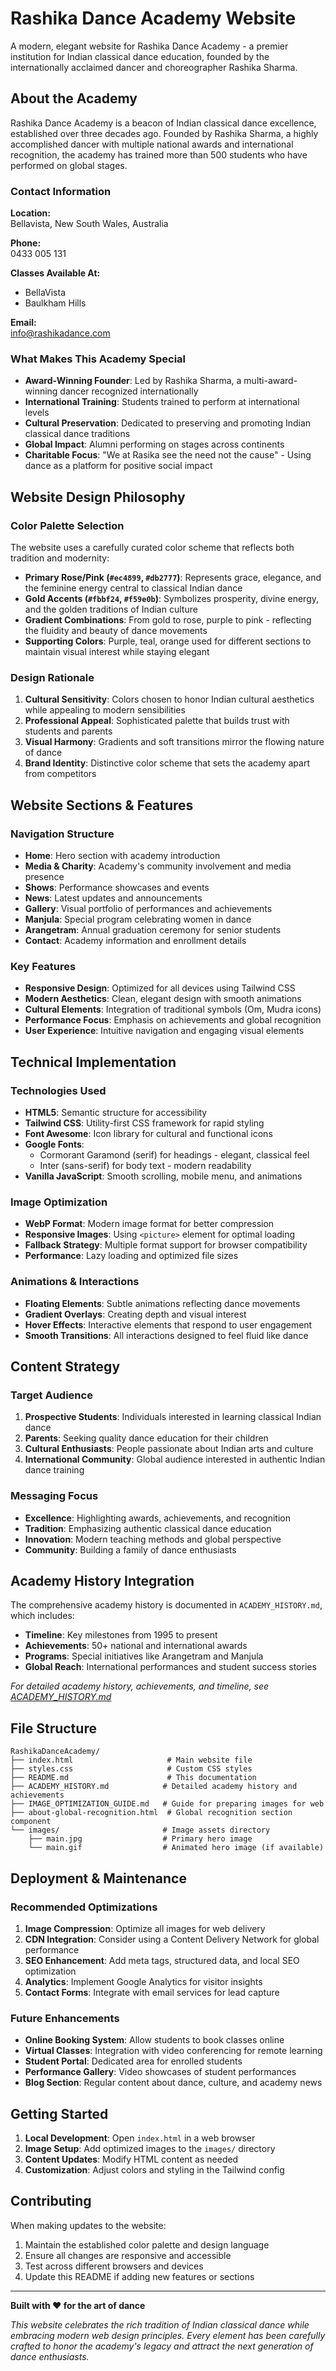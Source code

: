 # Rashika Dance Academy Website

A modern, elegant website for Rashika Dance Academy - a premier institution for Indian classical dance education, founded by the internationally acclaimed dancer and choreographer Rashika Sharma.

## About the Academy

Rashika Dance Academy is a beacon of Indian classical dance excellence, established over three decades ago. Founded by Rashika Sharma, a highly accomplished dancer with multiple national awards and international recognition, the academy has trained more than 500 students who have performed on global stages.

### Contact Information

**Location:**  
Bellavista, New South Wales, Australia

**Phone:**  
0433 005 131

**Classes Available At:**  
- BellaVista
- Baulkham Hills

**Email:**  
info@rashikadance.com

### What Makes This Academy Special
- **Award-Winning Founder**: Led by Rashika Sharma, a multi-award-winning dancer recognized internationally
- **International Training**: Students trained to perform at international levels
- **Cultural Preservation**: Dedicated to preserving and promoting Indian classical dance traditions
- **Global Impact**: Alumni performing on stages across continents
- **Charitable Focus**: "We at Rasika see the need not the cause" - Using dance as a platform for positive social impact

## Website Design Philosophy

### Color Palette Selection
The website uses a carefully curated color scheme that reflects both tradition and modernity:

- **Primary Rose/Pink (`#ec4899`, `#db2777`)**: Represents grace, elegance, and the feminine energy central to classical Indian dance
- **Gold Accents (`#fbbf24`, `#f59e0b`)**: Symbolizes prosperity, divine energy, and the golden traditions of Indian culture
- **Gradient Combinations**: From gold to rose, purple to pink - reflecting the fluidity and beauty of dance movements
- **Supporting Colors**: Purple, teal, orange used for different sections to maintain visual interest while staying elegant

### Design Rationale
1. **Cultural Sensitivity**: Colors chosen to honor Indian cultural aesthetics while appealing to modern sensibilities
2. **Professional Appeal**: Sophisticated palette that builds trust with students and parents
3. **Visual Harmony**: Gradients and soft transitions mirror the flowing nature of dance
4. **Brand Identity**: Distinctive color scheme that sets the academy apart from competitors

## Website Sections & Features

### Navigation Structure
- **Home**: Hero section with academy introduction
- **Media & Charity**: Academy's community involvement and media presence
- **Shows**: Performance showcases and events
- **News**: Latest updates and announcements
- **Gallery**: Visual portfolio of performances and achievements
- **Manjula**: Special program celebrating women in dance
- **Arangetram**: Annual graduation ceremony for senior students
- **Contact**: Academy information and enrollment details

### Key Features
- **Responsive Design**: Optimized for all devices using Tailwind CSS
- **Modern Aesthetics**: Clean, elegant design with smooth animations
- **Cultural Elements**: Integration of traditional symbols (Om, Mudra icons)
- **Performance Focus**: Emphasis on achievements and global recognition
- **User Experience**: Intuitive navigation and engaging visual elements

## Technical Implementation

### Technologies Used
- **HTML5**: Semantic structure for accessibility
- **Tailwind CSS**: Utility-first CSS framework for rapid styling
- **Font Awesome**: Icon library for cultural and functional icons
- **Google Fonts**: 
  - Cormorant Garamond (serif) for headings - elegant, classical feel
  - Inter (sans-serif) for body text - modern readability
- **Vanilla JavaScript**: Smooth scrolling, mobile menu, and animations

### Image Optimization
- **WebP Format**: Modern image format for better compression
- **Responsive Images**: Using `<picture>` element for optimal loading
- **Fallback Strategy**: Multiple format support for browser compatibility
- **Performance**: Lazy loading and optimized file sizes

### Animations & Interactions
- **Floating Elements**: Subtle animations reflecting dance movements
- **Gradient Overlays**: Creating depth and visual interest
- **Hover Effects**: Interactive elements that respond to user engagement
- **Smooth Transitions**: All interactions designed to feel fluid like dance

## Content Strategy

### Target Audience
1. **Prospective Students**: Individuals interested in learning classical Indian dance
2. **Parents**: Seeking quality dance education for their children
3. **Cultural Enthusiasts**: People passionate about Indian arts and culture
4. **International Community**: Global audience interested in authentic Indian dance training

### Messaging Focus
- **Excellence**: Highlighting awards, achievements, and recognition
- **Tradition**: Emphasizing authentic classical dance education
- **Innovation**: Modern teaching methods and global perspective
- **Community**: Building a family of dance enthusiasts

## Academy History Integration

The comprehensive academy history is documented in `ACADEMY_HISTORY.md`, which includes:
- **Timeline**: Key milestones from 1995 to present
- **Achievements**: 50+ national and international awards
- **Programs**: Special initiatives like Arangetram and Manjula
- **Global Reach**: International performances and student success stories

*For detailed academy history, achievements, and timeline, see [ACADEMY_HISTORY.md](./ACADEMY_HISTORY.md)*

## File Structure

```
RashikaDanceAcademy/
├── index.html                     # Main website file
├── styles.css                     # Custom CSS styles
├── README.md                      # This documentation
├── ACADEMY_HISTORY.md            # Detailed academy history and achievements
├── IMAGE_OPTIMIZATION_GUIDE.md   # Guide for preparing images for web
├── about-global-recognition.html  # Global recognition section component
└── images/                       # Image assets directory
    ├── main.jpg                  # Primary hero image
    └── main.gif                  # Animated hero image (if available)
```

## Deployment & Maintenance

### Recommended Optimizations
1. **Image Compression**: Optimize all images for web delivery
2. **CDN Integration**: Consider using a Content Delivery Network for global performance
3. **SEO Enhancement**: Add meta tags, structured data, and local SEO optimization
4. **Analytics**: Implement Google Analytics for visitor insights
5. **Contact Forms**: Integrate with email services for lead capture

### Future Enhancements
- **Online Booking System**: Allow students to book classes online
- **Virtual Classes**: Integration with video conferencing for remote learning
- **Student Portal**: Dedicated area for enrolled students
- **Performance Gallery**: Video showcases of student performances
- **Blog Section**: Regular content about dance, culture, and academy news

## Getting Started

1. **Local Development**: Open `index.html` in a web browser
2. **Image Setup**: Add optimized images to the `images/` directory
3. **Content Updates**: Modify HTML content as needed
4. **Customization**: Adjust colors and styling in the Tailwind config

## Contributing

When making updates to the website:
1. Maintain the established color palette and design language
2. Ensure all changes are responsive and accessible
3. Test across different browsers and devices
4. Update this README if adding new features or sections

---

**Built with ❤️ for the art of dance**

*This website celebrates the rich tradition of Indian classical dance while embracing modern web design principles. Every element has been carefully crafted to honor the academy's legacy and attract the next generation of dance enthusiasts.*
